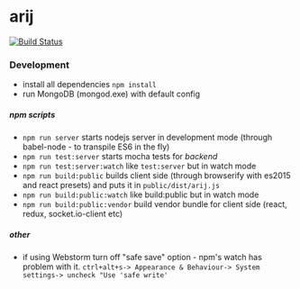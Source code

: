 # arij

[![Build Status](https://travis-ci.org/czytelny/arij.svg?branch=master)](https://travis-ci.org/czytelny/arij)

### Development
- install all dependencies `npm install`
- run MongoDB (mongod.exe) with default config

##### npm scripts
- `npm run server` starts nodejs server in development mode (through babel-node - to transpile ES6 in the fly)
- `npm run test:server` starts mocha tests for *backend*
- `npm run test:server:watch` like `test:server` but in watch mode
- `npm run build:public` builds client side (through browserify with es2015 and react presets) and puts it in `public/dist/arij.js`
- `npm run build:public:watch` like build:public but in watch mode
- `npm run build:public:vendor` build vendor bundle for client side (react, redux, socket.io-client etc)

##### other 
- if using Webstorm turn off "safe save" option - npm's watch has problem with it. `ctrl+alt+s-> Appearance & Behaviour-> System settings-> uncheck "Use 'safe write'` 

